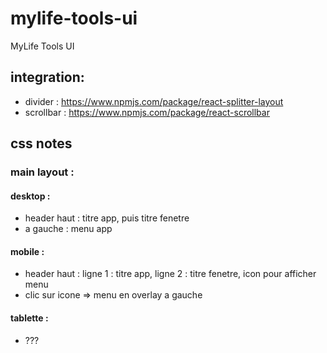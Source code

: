 # mylife-tools-ui
MyLife Tools UI

## integration:
* divider : https://www.npmjs.com/package/react-splitter-layout
* scrollbar : https://www.npmjs.com/package/react-scrollbar

## css notes

### main layout :

#### desktop :
* header haut : titre app, puis titre fenetre
* a gauche : menu app

#### mobile :
* header haut : ligne 1 : titre app, ligne 2 : titre fenetre, icon pour afficher menu
* clic sur icone => menu en overlay a gauche

#### tablette :
* ???
